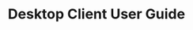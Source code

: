 ---
title: Desktop Client User Guide
description: pascom Desktop Client User Guide for Windows, MacOS und Linux
icon: "fa fa-desktop"
type : "pages-handbook"
weight: 1
---